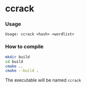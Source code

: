 # ccrack

### Usage
```
Usage: ccrack <hash> <wordlist>
```

### How to compile
```bash
mkdir build
cd build
cmake ..
cmake --build .
```
The executable will be named `ccrack`

